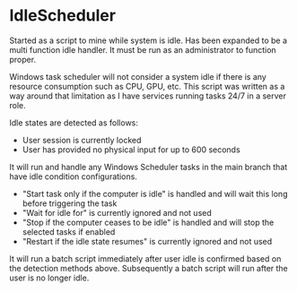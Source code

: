 # IdleScheduler
Started as a script to mine while system is idle. Has been expanded to be a multi function idle handler. It must be run as an administrator to function proper.

Windows task scheduler will not consider a system idle if there is any resource consumption such as CPU, GPU, etc. This script was written as a way around that limitation as I have services running tasks 24/7 in a server role.

Idle states are detected as follows:
- User session is currently locked
- User has provided no physical input for up to 600 seconds

It will run and handle any Windows Scheduler tasks in the main branch that have idle condition configurations.
- "Start task only if the computer is idle" is handled and will wait this long before triggering the task
- "Wait for idle for" is currently ignored and not used
- "Stop if the computer ceases to be idle" is handled and will stop the selected tasks if enabled
- "Restart if the idle state resumes" is currently ignored and not used

It will run a batch script immediately after user idle is confirmed based on the detection methods above.
Subsequently a batch script will run after the user is no longer idle.
